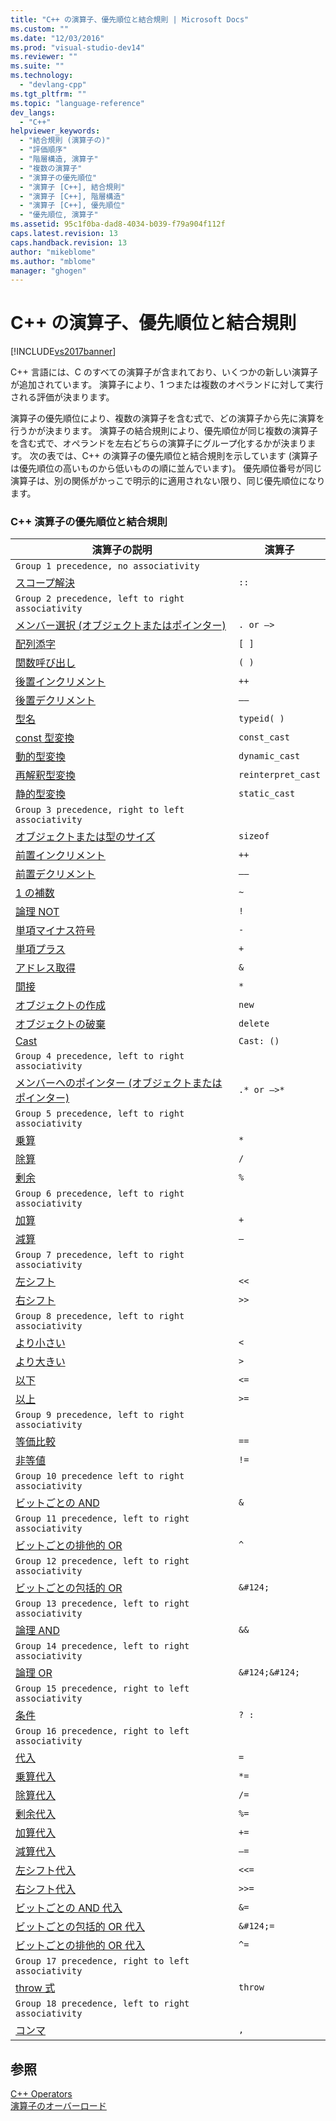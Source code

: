 ```yaml
---
title: "C++ の演算子、優先順位と結合規則 | Microsoft Docs"
ms.custom: ""
ms.date: "12/03/2016"
ms.prod: "visual-studio-dev14"
ms.reviewer: ""
ms.suite: ""
ms.technology: 
  - "devlang-cpp"
ms.tgt_pltfrm: ""
ms.topic: "language-reference"
dev_langs: 
  - "C++"
helpviewer_keywords: 
  - "結合規則 (演算子の)"
  - "評価順序"
  - "階層構造, 演算子"
  - "複数の演算子"
  - "演算子の優先順位"
  - "演算子 [C++], 結合規則"
  - "演算子 [C++], 階層構造"
  - "演算子 [C++], 優先順位"
  - "優先順位, 演算子"
ms.assetid: 95c1f0ba-dad8-4034-b039-f79a904f112f
caps.latest.revision: 13
caps.handback.revision: 13
author: "mikeblome"
ms.author: "mblome"
manager: "ghogen"
---
```

# C++ の演算子、優先順位と結合規則
[!INCLUDE[vs2017banner](../assembler/inline/includes/vs2017banner.md)]

C\+\+ 言語には、C のすべての演算子が含まれており、いくつかの新しい演算子が追加されています。  演算子により、1 つまたは複数のオペランドに対して実行される評価が決まります。  
  
 演算子の優先順位により、複数の演算子を含む式で、どの演算子から先に演算を行うかが決まります。  演算子の結合規則により、優先順位が同じ複数の演算子を含む式で、オペランドを左右どちらの演算子にグループ化するかが決まります。  次の表では、C\+\+ の演算子の優先順位と結合規則を示しています \(演算子は優先順位の高いものから低いものの順に並んでいます\)。  優先順位番号が同じ演算子は、別の関係がかっこで明示的に適用されない限り、同じ優先順位になります。  
  
### C\+\+ 演算子の優先順位と結合規則  
  
|演算子の説明|演算子|  
|------------|---------|  
|`Group 1 precedence, no associativity`|  
|[スコープ解決](../cpp/scope-resolution-operator.md)|`::`|  
|`Group 2 precedence, left to right associativity`|  
|[メンバー選択 \(オブジェクトまたはポインター\)](../Topic/Member%20Access%20Operators:%20.%20and%20-%3E.md)|`. or –>`|  
|[配列添字](../Topic/Subscript%20Operator:.md)|`[ ]`|  
|[関数呼び出し](../cpp/function-call-operator-parens.md)|`( )`|  
|[後置インクリメント](../cpp/postfix-increment-and-decrement-operators-increment-and-decrement.md)|`++`|  
|[後置デクリメント](../cpp/postfix-increment-and-decrement-operators-increment-and-decrement.md)|`––`|  
|[型名](../cpp/typeid-operator.md)|`typeid( )`|  
|[const 型変換](../Topic/const_cast%20Operator.md)|`const_cast`|  
|[動的型変換](../cpp/dynamic-cast-operator.md)|`dynamic_cast`|  
|[再解釈型変換](../cpp/reinterpret-cast-operator.md)|`reinterpret_cast`|  
|[静的型変換](../cpp/static-cast-operator.md)|`static_cast`|  
|`Group 3 precedence, right to left associativity`|  
|[オブジェクトまたは型のサイズ](../cpp/sizeof-operator.md)|`sizeof`|  
|[前置インクリメント](../Topic/Prefix%20Increment%20and%20Decrement%20Operators:%20++%20and%20--.md)|`++`|  
|[前置デクリメント](../Topic/Prefix%20Increment%20and%20Decrement%20Operators:%20++%20and%20--.md)|`––`|  
|[1 の補数](../cpp/one-s-complement-operator-tilde.md)|`~`|  
|[論理 NOT](../cpp/logical-negation-operator-exclpt.md)|`!`|  
|[単項マイナス符号](../misc/unary-negation-operator.md)|`-`|  
|[単項プラス](../cpp/unary-plus-and-negation-operators-plus-and.md)|`+`|  
|[アドレス取得](../Topic/Lvalue%20Reference%20Declarator:%20&.md)|`&`|  
|[間接](../cpp/indirection-operator-star.md)|`*`|  
|[オブジェクトの作成](../cpp/new-operator-cpp.md)|`new`|  
|[オブジェクトの破棄](../cpp/delete-operator-cpp.md)|`delete`|  
|[Cast](../Topic/Cast%20Operator:%20\(\).md)|`Cast: ()`|  
|`Group 4 precedence, left to right associativity`|  
|[メンバーへのポインター \(オブジェクトまたはポインター\)](../cpp/pointer-to-member-operators-dot-star-and-star.md)|`.* or –>*`|  
|`Group 5 precedence, left to right associativity`|  
|[乗算](../cpp/multiplicative-operators-and-the-modulus-operator.md)|`*`|  
|[除算](../cpp/multiplicative-operators-and-the-modulus-operator.md)|`/`|  
|[剰余](../cpp/multiplicative-operators-and-the-modulus-operator.md)|`%`|  
|`Group 6 precedence, left to right associativity`|  
|[加算](../cpp/additive-operators-plus-and.md)|`+`|  
|[減算](../cpp/additive-operators-plus-and.md)|`–`|  
|`Group 7 precedence, left to right associativity`|  
|[左シフト](../Topic/Left%20Shift%20and%20Right%20Shift%20Operators%20\(%3E%3E%20and%20%3C%3C\).md)|`<<`|  
|[右シフト](../Topic/Left%20Shift%20and%20Right%20Shift%20Operators%20\(%3E%3E%20and%20%3C%3C\).md)|`>>`|  
|`Group 8 precedence, left to right associativity`|  
|[より小さい](../cpp/relational-operators-equal-and-equal.md)|`<`|  
|[より大きい](../cpp/relational-operators-equal-and-equal.md)|`>`|  
|[以下](../cpp/relational-operators-equal-and-equal.md)|`<=`|  
|[以上](../cpp/relational-operators-equal-and-equal.md)|`>=`|  
|`Group 9 precedence, left to right associativity`|  
|[等価比較](../cpp/equality-operators-equal-equal-and-exclpt-equal.md)|`==`|  
|[非等値](../cpp/equality-operators-equal-equal-and-exclpt-equal.md)|`!=`|  
|`Group 10 precedence left to right associativity`|  
|[ビットごとの AND](../cpp/bitwise-and-operator-amp.md)|`&`|  
|`Group 11 precedence, left to right associativity`|  
|[ビットごとの排他的 OR](../cpp/bitwise-exclusive-or-operator-hat.md)|`^`|  
|`Group 12 precedence, left to right associativity`|  
|[ビットごとの包括的 OR](../cpp/bitwise-inclusive-or-operator-pipe.md)|`&#124;`|  
|`Group 13 precedence, left to right associativity`|  
|[論理 AND](../Topic/Logical%20AND%20Operator:%20&&.md)|`&&`|  
|`Group 14 precedence, left to right associativity`|  
|[論理 OR](../cpp/logical-or-operator-pipe-pipe.md)|`&#124;&#124;`|  
|`Group 15 precedence, right to left associativity`|  
|[条件](../cpp/conditional-operator-q.md)|`? :`|  
|`Group 16 precedence, right to left associativity`|  
|[代入](../cpp/assignment-operators.md)|`=`|  
|[乗算代入](../cpp/assignment-operators.md)|`*=`|  
|[除算代入](../cpp/assignment-operators.md)|`/=`|  
|[剰余代入](../cpp/assignment-operators.md)|`%=`|  
|[加算代入](../cpp/assignment-operators.md)|`+=`|  
|[減算代入](../cpp/assignment-operators.md)|`–=`|  
|[左シフト代入](../cpp/assignment-operators.md)|`<<=`|  
|[右シフト代入](../cpp/assignment-operators.md)|`>>=`|  
|[ビットごとの AND 代入](../cpp/assignment-operators.md)|`&=`|  
|[ビットごとの包括的 OR 代入](../cpp/assignment-operators.md)|`&#124;=`|  
|[ビットごとの排他的 OR 代入](../cpp/assignment-operators.md)|`^=`|  
|`Group 17 precedence, right to left associativity`|  
|[throw 式](../cpp/try-throw-and-catch-statements-cpp.md)|`throw`|  
|`Group 18 precedence, left to right associativity`|  
|[コンマ](../cpp/comma-operator.md)|`,`|  
  
## 参照  
 [C\+\+ Operators](../misc/cpp-operators.md)   
 [演算子のオーバーロード](../cpp/operator-overloading.md)